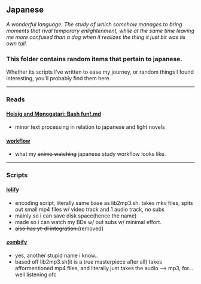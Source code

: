 ## Japanese
_A wonderful language. The study of which somehow manages to bring moments that
rival temporary enlightenment, while at the same time leaving me more confused
than a dog when it realizes the thing it just bit was its own tail._

### This folder contains random items that pertain to japanese.
Whether its scripts I've written to ease my journey, or random things I found
interesting, you'll probably find them here.
<hr>

### Reads

#### [Heisig and Monogatari: Bash fun!.md][1]
   * minor text processing in relation to japanese and light novels
   
#### [workflow][2]
   * what my ~~anime watching~~ japanese study workflow looks like.
<hr>

### Scripts

#### [lolify](https://github.com/Colseph/scripts/blob/master/japanese/lolify)
   * encoding script, literally same base as lib2mp3.sh. takes mkv files, spits
     out small mp4 files w/ video track and 1 audio track, no subs
   * mainly so i can save disk space(hence the name)
   * made so i can watch my BDs w/ out subs w/ minimal effort.
   * ~~also has yt-dl integration.~~(removed)

#### [zombify](https://github.com/Colseph/scripts/blob/master/japanese/zombify)
   * yes, another stupid name i know..
   * based off lib2mp3.sh(it is a true masterpiece after all) takes
     afformentioned mp4 files, and literally just takes the audio --> mp3,
     for... well listening ofc

[1]: Heisig%20and%20Monogatari:%20Bash%20fun!.md
[2]: workflow.md
